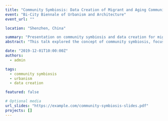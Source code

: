 ```yaml
---
title: "Community Symbiosis: Data Creation of Migrant and Aging Community in Beijing and Shenzhen"
event: "Bi-City Biennale of Urbanism and Architecture"
event_url: ""

location: "Shenzhen, China"

summary: "Presentation on community symbiosis and data creation for migrant and aging communities in Beijing and Shenzhen."
abstract: "This talk explored the concept of community symbiosis, focusing on the creation and utilization of data in addressing challenges faced by migrant and aging communities in urban areas like Beijing and Shenzhen."

date: "2019-12-01T10:00:00Z"
authors:
  - admin

tags:
  - community symbiosis
  - urbanism
  - data creation

featured: false

# Optional media
url_slides: "https://example.com/community-symbiosis-slides.pdf"
projects: []
---
```


